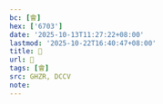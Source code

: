 ```yaml
---
bc: [會]
hex: ['6703']
date: '2025-10-13T11:27:22+08:00'
lastmod: '2025-10-22T16:40:47+08:00'
title: 󰗔
url: 󰗔
tags: [會]
src: GHZR, DCCV
note:
---
```

